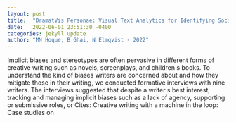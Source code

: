 ```yaml
---
layout: post
title:  "DramatVis Personae: Visual Text Analytics for Identifying Social Biases in Creative Writing"
date:   2022-06-01 23:51:30 -0400
categories: jekyll update
author: "MN Hoque, B Ghai, N Elmqvist - 2022"
---
```

Implicit biases and stereotypes are often pervasive in different forms of creative writing such as novels, screenplays, and children s books. To understand the kind of biases writers are concerned about and how they mitigate those in their writing, we conducted formative interviews with nine writers. The interviews suggested that despite a writer s best interest, tracking and managing implicit biases such as a lack of agency, supporting or submissive roles, or Cites: Creative writing with a machine in the loop: Case studies on 